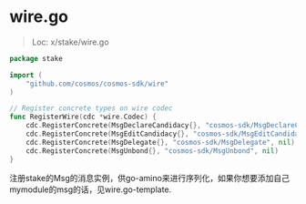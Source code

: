 # wire.go
> Loc: x/stake/wire.go

```go
package stake

import (
	"github.com/cosmos/cosmos-sdk/wire"
)

// Register concrete types on wire codec
func RegisterWire(cdc *wire.Codec) {
	cdc.RegisterConcrete(MsgDeclareCandidacy{}, "cosmos-sdk/MsgDeclareCandidacy", nil)
	cdc.RegisterConcrete(MsgEditCandidacy{}, "cosmos-sdk/MsgEditCandidacy", nil)
	cdc.RegisterConcrete(MsgDelegate{}, "cosmos-sdk/MsgDelegate", nil)
	cdc.RegisterConcrete(MsgUnbond{}, "cosmos-sdk/MsgUnbond", nil)
}
```
注册stake的Msg的消息实例，供go-amino来进行序列化，如果你想要添加自己mymodule的msg的话，见wire.go-template.

